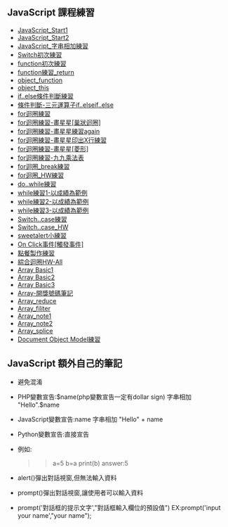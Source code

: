 ## JavaScript 課程練習
<ul>
    <li><a href="./star_class_console/js_s2022051206.html">JavaScript_Start1</a></li>
    <li><a href="./star_class_console/jsme_0518__star.html">JavaScript_Start2</a></li>
    <li><a href="./star_class_console/js_s20220512008.html">JavaScript_字串相加練習</a></li>
    <li><a href="./star_class_console/js_save0518_switch.html">Switch初次練習</a></li>
    <li><a href="./star_class_console/js_function.html">function初次練習</a></li>
    <li><a href="./function/js_function01_0606.html">function練習_return</a></li>
    <li><a href="./function/js_object_function_0615.html">object_function</a></li>
    <li><a href="./object_this/js_061601.html">object_this</a></li>
    <li><a href="./if_elseif_else/js_0526practice04.html">if..else條件判斷練習</a></li>
    <li><a href="./if_elseif_else/js_0526practice04.html">條件判斷-三元運算子if..elseif..else</a></li>
    <li><a href="./for/js_0601_for_i_up.html">for迴圈練習</a></li>
    <li><a href="./for/js_0601_for_i_up02.html">for迴圈練習-畫星星[巢狀迴圈]</a></li>
    <li><a href="./for/js_0601practice05_for_loop.html">for迴圈練習-畫星星練習again</a></li>
    <li><a href="./for/js_0601practice04_for.html">for迴圈練習-畫星星印出X行練習</a></li>
    <li><a href="./star/js_0601_for_practice01.html">for迴圈練習-畫星星[菱形]</a></li>
    <li><a href="./star/js_0602_practice_99.html">for迴圈練習-九九乘法表</a></li>
    <li><a href="./star/js_0602_practice_break.html">for迴圈_break練習</a></li>
    <li><a href="./star/js_0602_practice_hw.html">for迴圈_HW練習</a></li>
    <li><a href="./dowhile/js_0608_practice07_dowhile.html">do..while練習</a></li>
    <li><a href="./while/js_0608_practice01_while.html">while練習1-以成績為範例</a></li>
    <li><a href="./while/js_0608_practice02-03_while.html">while練習2-以成績為範例</a></li>
    <li><a href="./while/js_0608_practice04_while.html">while練習3-以成績為範例</a></li>
    <li><a href="./for/js_0601practice01.html">Switch..case練習</a></li>
    <li><a href="./for/js_0601practice02.html">Switch..case_HW</a></li>
    <li><a href="./sweetalert/js_sweetalert.html">sweetalert小練習</a></li>
    <li><a href="./onclick/js0519.html">On Click事件[觸發事件]</a></li>
    <li><a href="./onclick/js0519-4.html">點餐製作練習</a></li>
    <li><a href="./array/js_0609_practice01_hw.html">綜合迴圈HW-All</a></li>
    <li><a href="./array/js_0608_practice01_array.html">Array Basic1</a></li>
    <li><a href="./array/js0609_array_introduce.html">Array Basic2</a></li>
    <li><a href="./array/js0609_array02.html">Array Basic3</a></li>
    <li><a href="./array/js_0608_practice05_arra_random01_.html">Array-開獎號碼筆記</a></li>
    <li><a href="./array/js_0609_reduce_practice.html">Array_reduce</a></li>
    <li><a href="./array/js0609_array03_filiter.html">Array_filiter</a></li>
    <li><a href="./array/js0609_index_array.html">Array_note1</a></li>
    <li><a href="./array/array_practice0615/array_note.html">Array_note2</a></li>
    <li><a href="./array/js0609_push_pop_array.html">Array_splice</a></li>
    <li><a href="./DOM/js_061602_DOM.html">Document Object Model練習</a></li>

</ul>

## JavaScript 額外自己的筆記
* 避免混淆

* PHP變數宣告:$name(php變數宣告一定有dollar sign)
    字串相加 "Hello".$name
* JavaScript變數宣告:name
    字串相加 "Hello" + name
* Python變數宣告:直接宣告
* 例如:
    >>a=5
    >>b=a
    >>print(b)
    >>answer:5
* alert()彈出對話視窗,但無法輸入資料
* prompt()彈出對話視窗,讓使用者可以輸入資料 
* prompt('對話框的提示文字',"對話框輸入欄位的預設值")
    EX:prompt('input your name',"your name");
